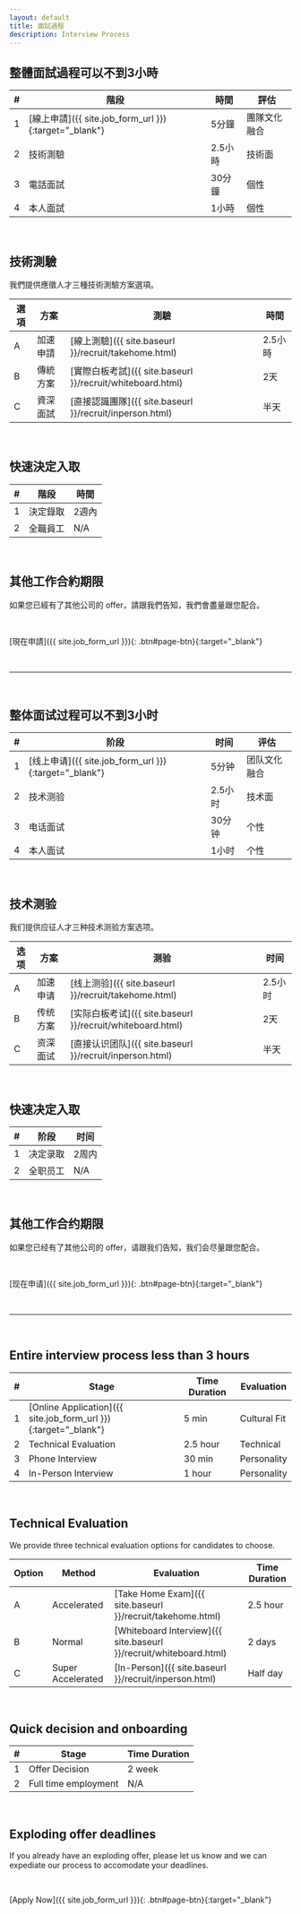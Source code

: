 ```yaml
---
layout: default
title: 面試過程
description: Interview Process
---
```


<a name="zh-tw"></a>

## 整體面試過程可以不到3小時

| # | 階段 | 時間 | 評估 |
| --- | --- | --- | --- |
| 1 | [線上申請]({{ site.job_form_url }}){:target="_blank"} | 5分鐘 | 團隊文化融合 |
| 2 | 技術測驗 | 2.5小時 | 技術面 |
| 3 | 電話面試 | 30分鐘 | 個性 |
| 4 | 本人面試 | 1小時 | 個性 |

<br>

## 技術測驗

我們提供應徵人才三種技術測驗方案選項。

| 選項 | 方案 | 測驗 | 時間 |
| --- | --- | --- | --- |
| A | 加速申請 | [線上測驗]({{ site.baseurl }}/recruit/takehome.html) | 2.5小時 |
| B | 傳統方案 | [實際白板考試]({{ site.baseurl }}/recruit/whiteboard.html) | 2天 |
| C | 資深面試 | [直接認識團隊]({{ site.baseurl }}/recruit/inperson.html) | 半天 |

<br>

## 快速決定入取

| # | 階段 | 時間 |
| --- | --- | --- |
| 1 | 決定錄取 | 2週內 |
| 2 | 全職員工 | N/A |

<br>

## 其他工作合約期限

如果您已經有了其他公司的 offer，請跟我們告知，我們會盡量跟您配合。

<br>

[現在申請]({{ site.job_form_url }}){: .btn#page-btn}{:target="_blank"}

<br>

---

<br>

<a name="zh-cn"></a>

## 整体面试过程可以不到3小时

| # | 阶段 | 时间 | 评估 |
| --- | --- | --- | --- |
| 1 | [线上申请]({{ site.job_form_url }}){:target="_blank"} | 5分钟 | 团队文化融合 |
| 2 | 技术测验 | 2.5小时 | 技术面 |
| 3 | 电话面试 | 30分钟 | 个性 |
| 4 | 本人面试 | 1小时 | 个性 |

<br>

## 技术测验

我们提供应征人才三种技术测验方案选项。

| 选项 | 方案 | 测验 | 时间 |
| --- | --- | --- | --- |
| A | 加速申请 | [线上测验]({{ site.baseurl }}/recruit/takehome.html) | 2.5小时 |
| B | 传统方案 | [实际白板考试]({{ site.baseurl }}/recruit/whiteboard.html) | 2天 |
| C | 资深面试 | [直接认识团队]({{ site.baseurl }}/recruit/inperson.html) | 半天 |

<br>

## 快速决定入取

| # | 阶段 | 时间 |
| --- | --- | --- |
| 1 | 决定录取 | 2周内 |
| 2 | 全职员工 | N/A |

<br>

## 其他工作合约期限

如果您已经有了其他公司的 offer，请跟我们告知，我们会尽量跟您配合。

<br>

[现在申请]({{ site.job_form_url }}){: .btn#page-btn}{:target="_blank"}

<br>

---

<br>

<a name="en"></a>

## Entire interview process less than 3 hours

| # | Stage | Time Duration | Evaluation |
| --- | --- | --- | --- |
| 1 | [Online Application]({{ site.job_form_url }}){:target="_blank"} | 5 min | Cultural Fit |
| 2 | Technical Evaluation | 2.5 hour | Technical |
| 3 | Phone Interview | 30 min | Personality |
| 4 | In-Person Interview | 1 hour | Personality |

<br>

## Technical Evaluation

We provide three technical evaluation options for candidates to choose. 

| Option | Method | Evaluation | Time Duration |
| --- | --- | --- | --- |
| A | Accelerated | [Take Home Exam]({{ site.baseurl }}/recruit/takehome.html) | 2.5 hour |
| B | Normal | [Whiteboard Interview]({{ site.baseurl }}/recruit/whiteboard.html) | 2 days |
| C | Super Accelerated | [In-Person]({{ site.baseurl }}/recruit/inperson.html) | Half day |

<br>

## Quick decision and onboarding

| # | Stage | Time Duration |
| --- | --- | --- |
| 1 | Offer Decision | 2 week |
| 2 | Full time employment | N/A |

<br>

## Exploding offer deadlines

If you already have an exploding offer, please let us know and we can expediate our process to accomodate your deadlines.

<br>

[Apply Now]({{ site.job_form_url }}){: .btn#page-btn}{:target="_blank"}